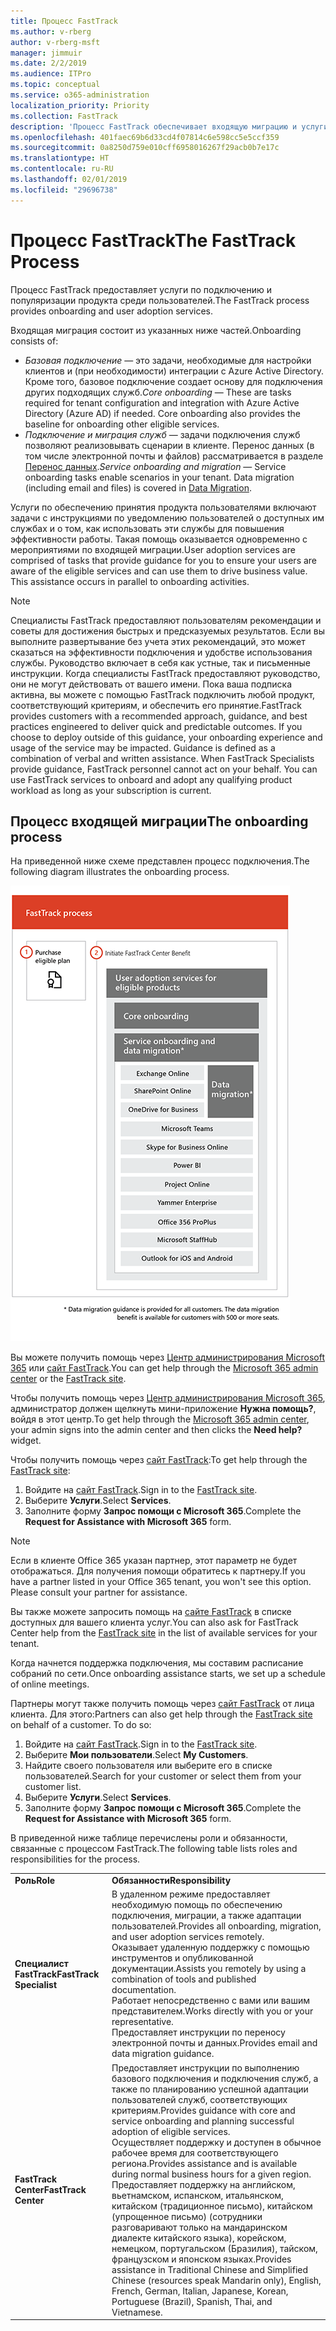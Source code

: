 ```yaml
---
title: Процесс FastTrack
ms.author: v-rberg
author: v-rberg-msft
manager: jimmuir
ms.date: 2/2/2019
ms.audience: ITPro
ms.topic: conceptual
ms.service: o365-administration
localization_priority: Priority
ms.collection: FastTrack
description: 'Процесс FastTrack обеспечивает входящую миграцию и услуги по популяризации продукта среди пользователей. '
ms.openlocfilehash: 401faec69b6d33cd4f07814c6e598cc5e5ccf359
ms.sourcegitcommit: 0a8250d759e010cff6958016267f29acb0b7e17c
ms.translationtype: HT
ms.contentlocale: ru-RU
ms.lasthandoff: 02/01/2019
ms.locfileid: "29696738"
---
```

# <a name="the-fasttrack-process"></a><span data-ttu-id="e14fc-103">Процесс FastTrack</span><span class="sxs-lookup"><span data-stu-id="e14fc-103">The FastTrack Process</span></span>

<span data-ttu-id="e14fc-104">Процесс FastTrack предоставляет услуги по подключению и популяризации продукта среди пользователей.</span><span class="sxs-lookup"><span data-stu-id="e14fc-104">The FastTrack process provides onboarding and user adoption services.</span></span> 
  
<span data-ttu-id="e14fc-105">Входящая миграция состоит из указанных ниже частей.</span><span class="sxs-lookup"><span data-stu-id="e14fc-105">Onboarding consists of:</span></span>
  
- <span data-ttu-id="e14fc-p101">*Базовая подключение* — это задачи, необходимые для настройки клиентов и (при необходимости) интеграции с Azure Active Directory. Кроме того, базовое подключение создает основу для подключения других подходящих служб.</span><span class="sxs-lookup"><span data-stu-id="e14fc-p101">*Core onboarding* — These are tasks required for tenant configuration and integration with Azure Active Directory (Azure AD) if needed. Core onboarding also provides the baseline for onboarding other eligible services.</span></span> 
- <span data-ttu-id="e14fc-p102">*Подключение и миграция служб* — задачи подключения служб позволяют реализовывать сценарии в клиенте. Перенос данных (в том числе электронной почты и файлов) рассматривается в разделе [Перенос данных](O365-data-migration.md).</span><span class="sxs-lookup"><span data-stu-id="e14fc-p102">*Service onboarding and migration* — Service onboarding tasks enable scenarios in your tenant. Data migration (including email and files) is covered in [Data Migration](O365-data-migration.md).</span></span> 
    
<span data-ttu-id="e14fc-p103">Услуги по обеспечению принятия продукта пользователями включают задачи с инструкциями по уведомлению пользователей о доступных им службах и о том, как использовать эти службы для повышения эффективности работы. Такая помощь оказывается одновременно с мероприятиями по входящей миграции.</span><span class="sxs-lookup"><span data-stu-id="e14fc-p103">User adoption services are comprised of tasks that provide guidance for you to ensure your users are aware of the eligible services and can use them to drive business value. This assistance occurs in parallel to onboarding activities.</span></span>
  
> [!NOTE]
> <span data-ttu-id="e14fc-p104">Специалисты FastTrack предоставляют пользователям рекомендации и советы для достижения быстрых и предсказуемых результатов. Если вы выполните развертывание без учета этих рекомендаций, это может сказаться на эффективности подключения и удобстве использования службы. Руководство включает в себя как устные, так и письменные инструкции. Когда специалисты FastTrack предоставляют руководство, они не могут действовать от вашего имени. Пока ваша подписка активна, вы можете с помощью FastTrack подключить любой продукт, соответствующий критериям, и обеспечить его принятие.</span><span class="sxs-lookup"><span data-stu-id="e14fc-p104">FastTrack provides customers with a recommended approach, guidance, and best practices engineered to deliver quick and predictable outcomes. If you choose to deploy outside of this guidance, your onboarding experience and usage of the service may be impacted. Guidance is defined as a combination of verbal and written assistance. When FastTrack Specialists provide guidance, FastTrack personnel cannot act on your behalf. You can use FastTrack services to onboard and adopt any qualifying product workload as long as your subscription is current.</span></span> 
  
## <a name="the-onboarding-process"></a><span data-ttu-id="e14fc-117">Процесс входящей миграции</span><span class="sxs-lookup"><span data-stu-id="e14fc-117">The onboarding process</span></span>

<span data-ttu-id="e14fc-118">На приведенной ниже схеме представлен процесс подключения.</span><span class="sxs-lookup"><span data-stu-id="e14fc-118">The following diagram illustrates the onboarding process.</span></span>
  
![График использования преимущества подключения](media/O365-Onboarding-Timeline.png)
  
<span data-ttu-id="e14fc-120">Вы можете получить помощь через [Центр администрирования Microsoft 365](https://go.microsoft.com/fwlink/?linkid=2032704) или [сайт FastTrack](https://go.microsoft.com/fwlink/?linkid=780698).</span><span class="sxs-lookup"><span data-stu-id="e14fc-120">You can get help through the [Microsoft 365 admin center](https://go.microsoft.com/fwlink/?linkid=2032704) or the [FastTrack site](https://go.microsoft.com/fwlink/?linkid=780698).</span></span> 

<span data-ttu-id="e14fc-121">Чтобы получить помощь через [Центр администрирования Microsoft 365](https://go.microsoft.com/fwlink/?linkid=2032704), администратор должен щелкнуть мини-приложение **Нужна помощь?**, войдя в этот центр.</span><span class="sxs-lookup"><span data-stu-id="e14fc-121">To get help through the [Microsoft 365 admin center](https://go.microsoft.com/fwlink/?linkid=2032704), your admin signs into the admin center and then clicks the **Need help?** widget.</span></span> 

<span data-ttu-id="e14fc-122">Чтобы получить помощь через [сайт FastTrack](https://go.microsoft.com/fwlink/?linkid=780698):</span><span class="sxs-lookup"><span data-stu-id="e14fc-122">To get help through the [FastTrack site](https://go.microsoft.com/fwlink/?linkid=780698):</span></span> 
1.  <span data-ttu-id="e14fc-123">Войдите на [сайт FastTrack](https://go.microsoft.com/fwlink/?linkid=780698).</span><span class="sxs-lookup"><span data-stu-id="e14fc-123">Sign in to the [FastTrack site](https://go.microsoft.com/fwlink/?linkid=780698).</span></span> 
2.  <span data-ttu-id="e14fc-124">Выберите **Услуги**.</span><span class="sxs-lookup"><span data-stu-id="e14fc-124">Select **Services**.</span></span>
3.  <span data-ttu-id="e14fc-125">Заполните форму **Запрос помощи с Microsoft 365**.</span><span class="sxs-lookup"><span data-stu-id="e14fc-125">Complete the **Request for Assistance with Microsoft 365** form.</span></span> 
> [!NOTE]
>  <span data-ttu-id="e14fc-p105">Если в клиенте Office 365 указан партнер, этот параметр не будет отображаться. Для получения помощи обратитесь к партнеру.</span><span class="sxs-lookup"><span data-stu-id="e14fc-p105">If you have a partner listed in your Office 365 tenant, you won't see this option. Please consult your partner for assistance.</span></span> 
  
 <span data-ttu-id="e14fc-128">Вы также можете запросить помощь на [сайте FastTrack](https://go.microsoft.com/fwlink/?linkid=780698) в списке доступных для вашего клиента услуг.</span><span class="sxs-lookup"><span data-stu-id="e14fc-128">You can also ask for FastTrack Center help from the [FastTrack site](https://go.microsoft.com/fwlink/?linkid=780698) in the list of available services for your tenant.</span></span> 
    
 <span data-ttu-id="e14fc-129">Когда начнется поддержка подключения, мы составим расписание собраний по сети.</span><span class="sxs-lookup"><span data-stu-id="e14fc-129">Once onboarding assistance starts, we set up a schedule of online meetings.</span></span>
    
<span data-ttu-id="e14fc-p106">Партнеры могут также получить помощь через [сайт FastTrack](https://go.microsoft.com/fwlink/?linkid=780698) от лица клиента. Для этого:</span><span class="sxs-lookup"><span data-stu-id="e14fc-p106">Partners can also get help through the [FastTrack site](https://go.microsoft.com/fwlink/?linkid=780698) on behalf of a customer. To do so:</span></span>
1.  <span data-ttu-id="e14fc-132">Войдите на [сайт FastTrack](https://go.microsoft.com/fwlink/?linkid=780698).</span><span class="sxs-lookup"><span data-stu-id="e14fc-132">Sign in to the [FastTrack site](https://go.microsoft.com/fwlink/?linkid=780698).</span></span> 
2.  <span data-ttu-id="e14fc-133">Выберите **Мои пользователи**.</span><span class="sxs-lookup"><span data-stu-id="e14fc-133">Select **My Customers**.</span></span>
3.  <span data-ttu-id="e14fc-134">Найдите своего пользователя или выберите его в списке пользователей.</span><span class="sxs-lookup"><span data-stu-id="e14fc-134">Search for your customer or select them from your customer list.</span></span>
4.  <span data-ttu-id="e14fc-135">Выберите **Услуги**.</span><span class="sxs-lookup"><span data-stu-id="e14fc-135">Select **Services**.</span></span>
5.  <span data-ttu-id="e14fc-136">Заполните форму **Запрос помощи с Microsoft 365**.</span><span class="sxs-lookup"><span data-stu-id="e14fc-136">Complete the **Request for Assistance with Microsoft 365** form.</span></span> 

<span data-ttu-id="e14fc-137">В приведенной ниже таблице перечислены роли и обязанности, связанные с процессом FastTrack.</span><span class="sxs-lookup"><span data-stu-id="e14fc-137">The following table lists roles and responsibilities for the process.</span></span>
    
|||
|:-----|:-----|
|<span data-ttu-id="e14fc-138">**Роль**</span><span class="sxs-lookup"><span data-stu-id="e14fc-138">**Role**</span></span> <br/> |<span data-ttu-id="e14fc-139">**Обязанности**</span><span class="sxs-lookup"><span data-stu-id="e14fc-139">**Responsibility**</span></span> <br/> |
|<span data-ttu-id="e14fc-140">**Специалист FastTrack**</span><span class="sxs-lookup"><span data-stu-id="e14fc-140">**FastTrack Specialist**</span></span> <br/> |<span data-ttu-id="e14fc-141">В удаленном режиме предоставляет необходимую помощь по обеспечению подключения, миграции, а также адаптации пользователей.</span><span class="sxs-lookup"><span data-stu-id="e14fc-141">Provides all onboarding, migration, and user adoption services remotely.</span></span>  <br/> <span data-ttu-id="e14fc-142">Оказывает удаленную поддержку с помощью инструментов и опубликованной документации.</span><span class="sxs-lookup"><span data-stu-id="e14fc-142">Assists you remotely by using a combination of tools and published documentation.</span></span> <br/> <span data-ttu-id="e14fc-143">Работает непосредственно с вами или вашим представителем.</span><span class="sxs-lookup"><span data-stu-id="e14fc-143">Works directly with you or your representative.</span></span> <br/> <span data-ttu-id="e14fc-144">Предоставляет инструкции по переносу электронной почты и данных.</span><span class="sxs-lookup"><span data-stu-id="e14fc-144">Provides email and data migration guidance.</span></span>|
|<span data-ttu-id="e14fc-145">**FastTrack Center**</span><span class="sxs-lookup"><span data-stu-id="e14fc-145">**FastTrack Center**</span></span>  <br/> |<span data-ttu-id="e14fc-146">Предоставляет инструкции по выполнению базового подключения и подключения служб, а также по планированию успешной адаптации пользователей служб, соответствующих критериям.</span><span class="sxs-lookup"><span data-stu-id="e14fc-146">Provides guidance with core and service onboarding and planning successful adoption of eligible services.</span></span>  <br/> <span data-ttu-id="e14fc-147">Осуществляет поддержку и доступен в обычное рабочее время для соответствующего региона.</span><span class="sxs-lookup"><span data-stu-id="e14fc-147">Provides assistance and is available during normal business hours for a given region.</span></span> <br/> <span data-ttu-id="e14fc-148">Предоставляет поддержку на английском, вьетнамском, испанском, итальянском, китайском (традиционное письмо), китайском (упрощенное письмо) (сотрудники разговаривают только на мандаринском диалекте китайского языка), корейском, немецком, португальском (Бразилия), тайском, французском и японском языках.</span><span class="sxs-lookup"><span data-stu-id="e14fc-148">Provides assistance in Traditional Chinese and Simplified Chinese (resources speak Mandarin only), English, French, German, Italian, Japanese, Korean, Portuguese (Brazil), Spanish, Thai, and Vietnamese.</span></span>|


  

